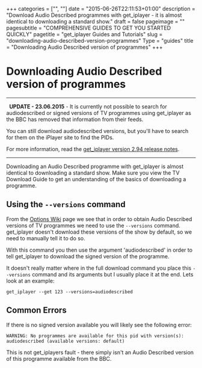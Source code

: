 +++
categories = ["", ""]
date = "2015-06-26T22:11:53+01:00"
description = "Download Audio Described programmes with get_iplayer - it is almost identical to downloading a standard show."
draft = false
pageimage = ""
pagesubtitle = "COMPREHENSIVE GUIDES TO GET YOU STARTED QUICKLY"
pagetitle = "get_iplayer Guides and Tutorials"
slug = "downloading-audio-described-version-programmes"
Type = "guides"
title = "Downloading Audio Described version of programmes"
+++

# Downloading Audio Described version of programmes

* * *

  **UPDATE - 23.06.2015** - It is currently not possible to search for audiodescribed or signed versions of TV programmes using get_iplayer as the BBC has removed that information from their feeds.

You can still download audiodescribed versions, but you'll have to search for them on the iPlayer site to find the PIDs.

For more information, read the [get_iplayer version 2.94 release notes](/wiki/release293/ "get_iplayer 2.89-2.90 Release Notes").

* * *

Downloading an Audio Described programme with get_iplayer is almost identical to downloading a standard show. Make sure you view the TV Download Guide to get an understanding of the basics of downloading a programme.

## Using the `--versions` command

From the [Options Wiki](/wiki/options/) page we see that in order to obtain Audio Described versions of TV programmes we need to use the `--versions` command. get_iplayer doesn't download these versions of the show by default, so we need to manually tell it to do so.

With this command you then use the argument 'audiodescribed' in order to tell get_iplayer to download the signed version of the programme.

It doesn't really matter where in the full download command you place this `--versions` command and its arguments but I usually place it at the end. Lets look at an example:

`get_iplayer --get 123 --versions=audiodescribed`

## Common Errors

If there is no signed version available you will likely see the following error:

```
WARNING: No programmes are available for this pid with version(s): audiodescribed (available versions: default)
```

This is not get_iplayers fault - there simply isn't an Audio Described version of this programme available from the BBC.
